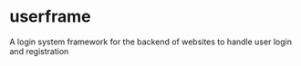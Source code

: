 userframe
=========

A login system framework for the backend of websites to handle user login and registration
